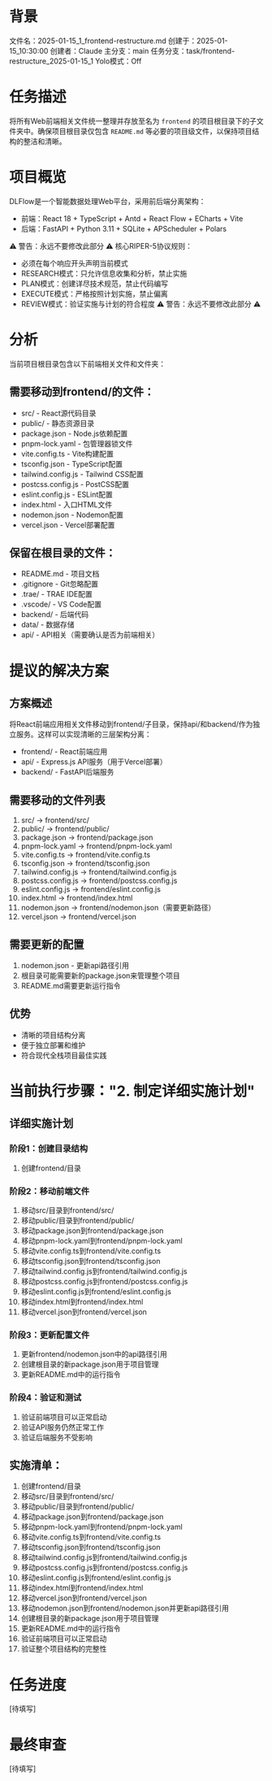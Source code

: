 # 背景
文件名：2025-01-15_1_frontend-restructure.md
创建于：2025-01-15_10:30:00
创建者：Claude
主分支：main
任务分支：task/frontend-restructure_2025-01-15_1
Yolo模式：Off

# 任务描述
将所有Web前端相关文件统一整理并存放至名为 `frontend` 的项目根目录下的子文件夹中。确保项目根目录仅包含 `README.md` 等必要的项目级文件，以保持项目结构的整洁和清晰。

# 项目概览
DLFlow是一个智能数据处理Web平台，采用前后端分离架构：
- 前端：React 18 + TypeScript + Antd + React Flow + ECharts + Vite
- 后端：FastAPI + Python 3.11 + SQLite + APScheduler + Polars

⚠️ 警告：永远不要修改此部分 ⚠️
核心RIPER-5协议规则：
- 必须在每个响应开头声明当前模式
- RESEARCH模式：只允许信息收集和分析，禁止实施
- PLAN模式：创建详尽技术规范，禁止代码编写
- EXECUTE模式：严格按照计划实施，禁止偏离
- REVIEW模式：验证实施与计划的符合程度
⚠️ 警告：永远不要修改此部分 ⚠️

# 分析
当前项目根目录包含以下前端相关文件和文件夹：

## 需要移动到frontend/的文件：
- src/ - React源代码目录
- public/ - 静态资源目录
- package.json - Node.js依赖配置
- pnpm-lock.yaml - 包管理器锁文件
- vite.config.ts - Vite构建配置
- tsconfig.json - TypeScript配置
- tailwind.config.js - Tailwind CSS配置
- postcss.config.js - PostCSS配置
- eslint.config.js - ESLint配置
- index.html - 入口HTML文件
- nodemon.json - Nodemon配置
- vercel.json - Vercel部署配置

## 保留在根目录的文件：
- README.md - 项目文档
- .gitignore - Git忽略配置
- .trae/ - TRAE IDE配置
- .vscode/ - VS Code配置
- backend/ - 后端代码
- data/ - 数据存储
- api/ - API相关（需要确认是否为前端相关）

# 提议的解决方案

## 方案概述
将React前端应用相关文件移动到frontend/子目录，保持api/和backend/作为独立服务。这样可以实现清晰的三层架构分离：
- frontend/ - React前端应用
- api/ - Express.js API服务（用于Vercel部署）
- backend/ - FastAPI后端服务

## 需要移动的文件列表
1. src/ → frontend/src/
2. public/ → frontend/public/
3. package.json → frontend/package.json
4. pnpm-lock.yaml → frontend/pnpm-lock.yaml
5. vite.config.ts → frontend/vite.config.ts
6. tsconfig.json → frontend/tsconfig.json
7. tailwind.config.js → frontend/tailwind.config.js
8. postcss.config.js → frontend/postcss.config.js
9. eslint.config.js → frontend/eslint.config.js
10. index.html → frontend/index.html
11. nodemon.json → frontend/nodemon.json（需要更新路径）
12. vercel.json → frontend/vercel.json

## 需要更新的配置
1. nodemon.json - 更新api路径引用
2. 根目录可能需要新的package.json来管理整个项目
3. README.md需要更新运行指令

## 优势
- 清晰的项目结构分离
- 便于独立部署和维护
- 符合现代全栈项目最佳实践

# 当前执行步骤："2. 制定详细实施计划"

## 详细实施计划

### 阶段1：创建目录结构
1. 创建frontend/目录

### 阶段2：移动前端文件
1. 移动src/目录到frontend/src/
2. 移动public/目录到frontend/public/
3. 移动package.json到frontend/package.json
4. 移动pnpm-lock.yaml到frontend/pnpm-lock.yaml
5. 移动vite.config.ts到frontend/vite.config.ts
6. 移动tsconfig.json到frontend/tsconfig.json
7. 移动tailwind.config.js到frontend/tailwind.config.js
8. 移动postcss.config.js到frontend/postcss.config.js
9. 移动eslint.config.js到frontend/eslint.config.js
10. 移动index.html到frontend/index.html
11. 移动vercel.json到frontend/vercel.json

### 阶段3：更新配置文件
1. 更新frontend/nodemon.json中的api路径引用
2. 创建根目录的新package.json用于项目管理
3. 更新README.md中的运行指令

### 阶段4：验证和测试
1. 验证前端项目可以正常启动
2. 验证API服务仍然正常工作
3. 验证后端服务不受影响

## 实施清单：
1. 创建frontend/目录
2. 移动src/目录到frontend/src/
3. 移动public/目录到frontend/public/
4. 移动package.json到frontend/package.json
5. 移动pnpm-lock.yaml到frontend/pnpm-lock.yaml
6. 移动vite.config.ts到frontend/vite.config.ts
7. 移动tsconfig.json到frontend/tsconfig.json
8. 移动tailwind.config.js到frontend/tailwind.config.js
9. 移动postcss.config.js到frontend/postcss.config.js
10. 移动eslint.config.js到frontend/eslint.config.js
11. 移动index.html到frontend/index.html
12. 移动vercel.json到frontend/vercel.json
13. 移动nodemon.json到frontend/nodemon.json并更新api路径引用
14. 创建根目录的新package.json用于项目管理
15. 更新README.md中的运行指令
16. 验证前端项目可以正常启动
17. 验证整个项目结构的完整性

# 任务进度
[待填写]

# 最终审查
[待填写]